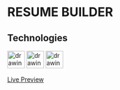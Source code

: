 # RESUME BUILDER

## Technologies
<a href="https://reactjs.org/"><img src="https://upload.wikimedia.org/wikipedia/commons/thumb/a/a7/React-icon.svg/640px-React-icon.svg.png" alt="drawing" width="40"/></a>
<a href="https://vitejs.dev/"><img src="https://upload.wikimedia.org/wikipedia/commons/thumb/f/f1/Vitejs-logo.svg/1039px-Vitejs-logo.svg.png" alt="drawing" width="40"/></a>
<a href="https://tailwindcss.com/"><img src="https://upload.wikimedia.org/wikipedia/commons/thumb/d/d5/Tailwind_CSS_Logo.svg/1200px-Tailwind_CSS_Logo.svg.png" alt="drawing" width="40"/></a>

[Live Preview](https://complexlity-resume-builder.netlify.app/)

